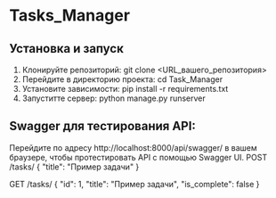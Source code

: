 # Tasks_Manager

## Установка и запуск
1. Клонируйте репозиторий:
   git clone <URL_вашего_репозитория>
2. Перейдите в директорию проекта:
   cd Task_Manager
3. Установите зависимости:
   pip install -r requirements.txt
4. Запуститте сервер:
   python manage.py runserver

## Swagger для тестирования API:
  Перейдите по адресу  http://localhost:8000/api/swagger/ в вашем браузере, 
  чтобы протестировать API с помощью Swagger UI.
  POST /tasks/
  {
    "title": "Пример задачи"
  }
  
  GET /tasks/
  {
    "id": 1,
    "title": "Пример задачи",
    "is_complete": false
  }

